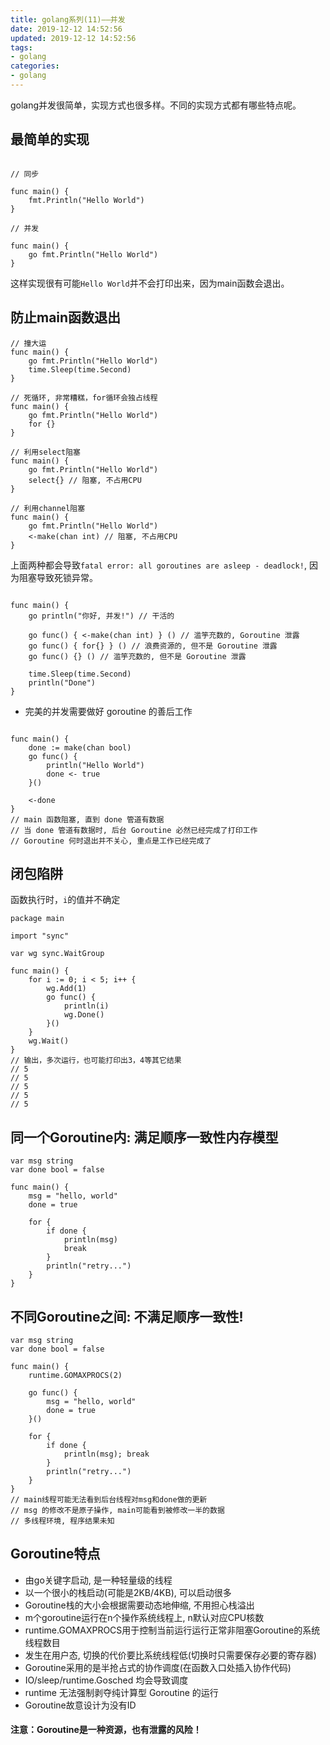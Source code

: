 ```yaml
---
title: golang系列(11)——并发
date: 2019-12-12 14:52:56
updated: 2019-12-12 14:52:56
tags:
- golang
categories:
- golang
---
```


golang并发很简单，实现方式也很多样。不同的实现方式都有哪些特点呢。

<!-- more -->

## 最简单的实现

```golang

// 同步

func main() {
    fmt.Println("Hello World")
}

// 并发

func main() {
    go fmt.Println("Hello World")
}

```

这样实现很有可能`Hello World`并不会打印出来，因为main函数会退出。



## 防止main函数退出

```golang
// 撞大运
func main() {
    go fmt.Println("Hello World")
    time.Sleep(time.Second)
}

// 死循环, 非常糟糕，for循环会独占线程
func main() {
    go fmt.Println("Hello World")
    for {}
}

// 利用select阻塞
func main() {
    go fmt.Println("Hello World")
    select{} // 阻塞, 不占用CPU
}

// 利用channel阻塞
func main() {
    go fmt.Println("Hello World")
    <-make(chan int) // 阻塞, 不占用CPU
}

```

上面两种都会导致`fatal error: all goroutines are asleep - deadlock!`, 因为阻塞导致死锁异常。

```golang

func main() {
    go println("你好, 并发!") // 干活的

    go func() { <-make(chan int) } () // 滥竽充数的, Goroutine 泄露
    go func() { for{} } () // 浪费资源的, 但不是 Goroutine 泄露
    go func() {} () // 滥竽充数的, 但不是 Goroutine 泄露

    time.Sleep(time.Second)
    println("Done")
}
```

* 完美的并发需要做好 goroutine 的善后工作
```golang

func main() {
    done := make(chan bool)
    go func() {
        println("Hello World")
        done <- true
    }()

    <-done
}
// main 函数阻塞, 直到 done 管道有数据
// 当 done 管道有数据时, 后台 Goroutine 必然已经完成了打印工作
// Goroutine 何时退出并不关心, 重点是工作已经完成了
```

## 闭包陷阱
函数执行时，`i`的值并不确定

```golang
package main

import "sync"

var wg sync.WaitGroup

func main() {
	for i := 0; i < 5; i++ {
		wg.Add(1)
		go func() {
			println(i)
			wg.Done()
		}()
	}
	wg.Wait()
}
// 输出，多次运行，也可能打印出3，4等其它结果
// 5
// 5
// 5
// 5
// 5
```


## 同一个Goroutine内: 满足顺序一致性内存模型

```golang
var msg string
var done bool = false

func main() {
    msg = "hello, world"
    done = true

    for {
        if done {
            println(msg)
            break
        }
        println("retry...")
    }
}
```

## 不同Goroutine之间: 不满足顺序一致性!

```golang
var msg string
var done bool = false

func main() {
    runtime.GOMAXPROCS(2)

    go func() {
        msg = "hello, world"
        done = true
    }()

    for {
        if done {
            println(msg); break
        }
        println("retry...")
    }
}
// main线程可能无法看到后台线程对msg和done做的更新
// msg 的修改不是原子操作, main可能看到被修改一半的数据
// 多线程环境, 程序结果未知
```


## Goroutine特点

- 由go关键字启动, 是一种轻量级的线程
- 以一个很小的栈启动(可能是2KB/4KB), 可以启动很多
- Goroutine栈的大小会根据需要动态地伸缩, 不用担心栈溢出
- m个goroutine运行在n个操作系统线程上, n默认对应CPU核数
- runtime.GOMAXPROCS用于控制当前运行运行正常非阻塞Goroutine的系统线程数目
- 发生在用户态, 切换的代价要比系统线程低(切换时只需要保存必要的寄存器)
- Goroutine采用的是半抢占式的协作调度(在函数入口处插入协作代码)
- IO/sleep/runtime.Gosched 均会导致调度
- runtime 无法强制剥夺纯计算型 Goroutine 的运行
- Goroutine故意设计为没有ID

####  注意：Goroutine是一种资源，也有泄露的风险！

